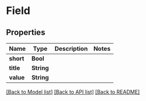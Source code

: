 # Field

## Properties
Name | Type | Description | Notes
------------ | ------------- | ------------- | -------------
**short** | **Bool** |  | 
**title** | **String** |  | 
**value** | **String** |  | 

[[Back to Model list]](../README.md#documentation-for-models) [[Back to API list]](../README.md#documentation-for-api-endpoints) [[Back to README]](../README.md)



